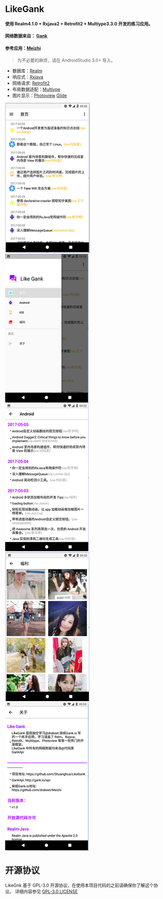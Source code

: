 # LikeGank
#### 使用 Realm4.1.0 + Rxjava2 + Retrofit2 + Multiype3.3.0 开发的练习应用。
#### 网络数据来自： [Gank]( http://gank.io/ "Gank")
#### 参考应用：[Meizhi](https://github.com/drakeet/Meizhi "Meizhi")

> 为不必要的麻烦，请在 AndroidStudio 3.0+ 导入。

- 数据库：[Realm](https://github.com/realm/realm-java "Realm") 
- 响应式：[Rxjava](https://github.com/ReactiveX/RxJava "Rxjava")
- 网络请求: [Retrofit2](https://github.com/square/retrofit "Retrofit2") 
- 布局数据适配：[Multiype](https://github.com/drakeet/MultiType "Multiype") 
- 图片显示：[Photoview](https://github.com/chrisbanes/PhotoView "Photoview") [Glide](https://github.com/bumptech/glide "Glide")

[![](https://github.com/Shuanghua/LikeGank/blob/master/art/1.png)](https://github.com/Shuanghua/LikeGank/blob/master/art/1.png)[![](https://github.com/Shuanghua/LikeGank/blob/master/art/2.png)](https://github.com/Shuanghua/LikeGank/blob/master/art/2.png)[![](https://github.com/Shuanghua/LikeGank/blob/master/art/3.png)](https://github.com/Shuanghua/LikeGank/blob/master/art/3.png)[![](https://github.com/Shuanghua/LikeGank/blob/master/art/4.png)](https://github.com/Shuanghua/LikeGank/blob/master/art/4.png)[![](https://github.com/Shuanghua/LikeGank/blob/master/art/5.png)](https://github.com/Shuanghua/LikeGank/blob/master/art/5.png)

# 开源协议
LikeGnk 基于 GPL-3.0 开源协议，在使用本项目代码的之前请确保你了解这个协议。 详细内容参见 [GPL-3.0 LICENSE](https://github.com/Shuanghua/LikeGank/blob/master/LICENSE "GPL-3.0 LICENSE")
